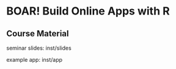 # BOAR! Build Online Apps with R 

## Course Material

seminar slides: inst/slides

example app: inst/app


